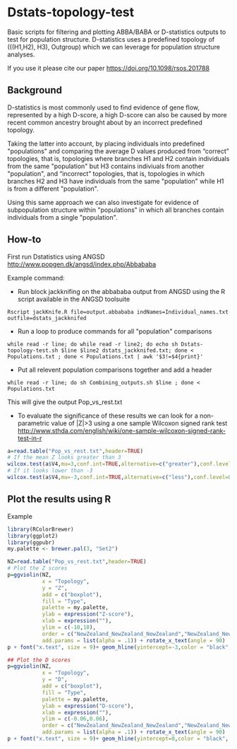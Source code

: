 # Dstats-topology-test
Basic scripts for filtering and plotting ABBA/BABA or D-statistics outputs to test for population structure. D-statistics uses a predefined topology of (((H1,H2), H3), Outgroup) which we can leverage for population structure analyses.

If you use it please cite our paper https://doi.org/10.1098/rsos.201788

## Background
D-statistics is most commonly used to find evidence of gene flow, represented by a high D-score, a high D-score can also be caused by more recent common ancestry brought about by an incorrect predefined topology. 

Taking the latter into account, by placing individuals into predefined "populations" and comparing the average D values produced from “correct” topologies, that is, topologies where branches H1 and H2 contain individuals from the same "population" but H3 contains indiviuals from another "population", and “incorrect” topologies, that is, topologies in which branches H2 and H3 have individuals from the same "population" while H1 is from a different "population". 

Using this same approach we can also investigate for evidence of subpopulation structure within "populations" in which all branches contain individuals from a single "population".

## How-to

First run Dstatistics using ANGSD http://www.popgen.dk/angsd/index.php/Abbababa

Example command: 


 - Run block jackknifing on the abbababa output from ANGSD using the R script available in the ANGSD toolsuite

`Rscript jackKnife.R file=output.abbababa indNames=Individual_names.txt outfile=dstats_jackknifed`

 - Run a loop to produce commands for all "population" comparisons

`while read -r line; do while read -r line2; do echo sh Dstats-topology-test.sh $line $line2 dstats_jackknifed.txt; done < Populations.txt ; done < Populations.txt | awk '$3!=$4{print}'`

 - Put all relevent population comparisons together and add a header

`while read -r line; do sh Combining_outputs.sh $line ; done < Populations.txt`

This will give the output Pop_vs_rest.txt 

 - To evaluate the significance of these results we can look for a non-parametric value of |Z|>3 using a one sample Wilcoxon signed rank test
http://www.sthda.com/english/wiki/one-sample-wilcoxon-signed-rank-test-in-r

```R
a=read.table("Pop_vs_rest.txt",header=TRUE)
# If the mean Z looks greater than 3
wilcox.test(a$V4,mu=3,conf.int=TRUE,alternative=c("greater"),conf.level=0.95)
# If it looks lower than -3
wilcox.test(a$V4,mu=-3,conf.int=TRUE,alternative=c("less"),conf.level=0.95)
```

## Plot the results using R

Example

```R
library(RColorBrewer)
library(ggplot2)
library(ggpubr)
my.palette <- brewer.pal(3, "Set2")

NZ=read.table("Pop_vs_rest.txt",header=TRUE)
# Plot the Z scores
p=ggviolin(NZ,
           x = "Topology",
           y = "Z",
           add = c("boxplot"),
           fill = "Type",
           palette = my.palette,
           ylab = expression("Z-score"),
           xlab = expression(""),
           ylim = c(-10,10),
           order = c("NewZealand_NewZealand_NewZealand","NewZealand_NewZealand_SouthAfrica","SouthAfrica_NewZealand_NewZealand","NewZealand_NewZealand_SouthAustralia","SouthAustralia_NewZealand_NewZealand","NewZealand_NewZealand_WestAustralia","WestAustralia_NewZealand_NewZealand"),
           add.params = list(alpha = .1)) + rotate_x_text(angle = 90)
p + font("x.text", size = 9)+ geom_hline(yintercept=-3,color = "black", size=0.5,linetype="dashed")+ geom_hline(yintercept=3,color = "black", size=0.5,linetype="dashed") + rremove("legend")

## Plot the D scores
p=ggviolin(NZ,
           x = "Topology",
           y = "D",
           add = c("boxplot"),
           fill = "Type",
           palette = my.palette,
           ylab = expression("D-score"),
           xlab = expression(""),
           ylim = c(-0.06,0.06),
           order = c("NewZealand_NewZealand_NewZealand","NewZealand_NewZealand_SouthAfrica","SouthAfrica_NewZealand_NewZealand","NewZealand_NewZealand_SouthAustralia","SouthAustralia_NewZealand_NewZealand","NewZealand_NewZealand_WestAustralia","WestAustralia_NewZealand_NewZealand"),
           add.params = list(alpha = .1)) + rotate_x_text(angle = 90)
p + font("x.text", size = 9)+ geom_hline(yintercept=0,color = "black", size=0.5,linetype="dashed") + rremove("legend")`
```
